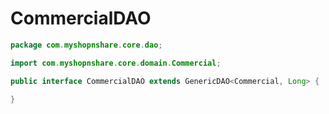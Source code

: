 # CommercialDAO

```java
package com.myshopnshare.core.dao;

import com.myshopnshare.core.domain.Commercial;

public interface CommercialDAO extends GenericDAO<Commercial, Long> {

}
```
